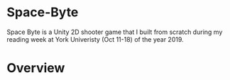# Space-Byte
Space Byte is a Unity 2D shooter game that I built from scratch during my reading week at York Univeristy (Oct 11-18) of the year 2019. 

# Overview

